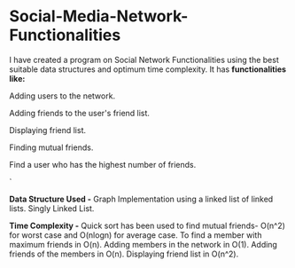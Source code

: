 # Social-Media-Network-Functionalities
I have created a program on Social Network Functionalities using the
best suitable data structures and optimum time complexity. It has
**functionalities like:**

Adding users to the network.

Adding friends to the user's friend list.

Displaying friend list.

Finding mutual friends.

Find a user who has the highest number of friends.

`

**Data Structure Used -**
Graph Implementation using a linked list of linked lists.
Singly Linked List.

**Time Complexity -**
Quick sort has been used to find mutual friends- O(n^2) for worst case and O(nlogn) for average case.
To find a member with maximum friends in O(n).
Adding members in the network in O(1).
Adding friends of the members in O(n).
Displaying friend list in O(n^2).
